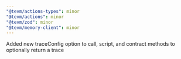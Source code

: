 ```yaml
---
"@tevm/actions-types": minor
"@tevm/actions": minor
"@tevm/zod": minor
"@tevm/memory-client": minor
---
```


Added new traceConfig option to call, script, and contract methods to optionally return a trace

